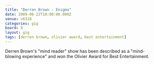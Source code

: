 ```yaml
---
title: "Derren Brown - Enigma"
date: 2009-06-22T18:00:00.000Z
venue: v6318
categories: gig
board: 8
layout: gig
tags: [derren brown, olivier award, best entertainment]
---
```

Derren Brown's "mind reader" show has been described as a "mind-blowing experience" and won the Olivier Award for Best Entertainment.